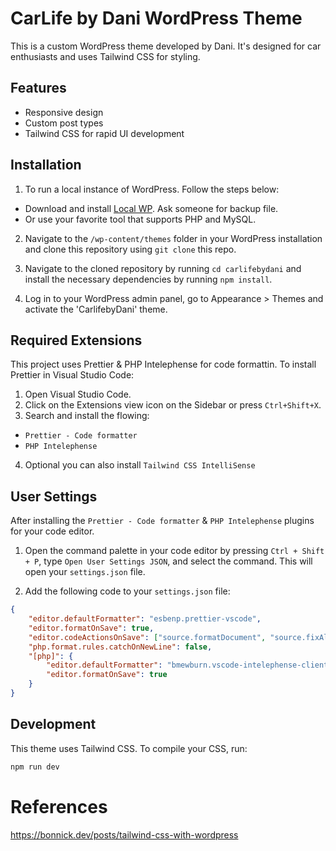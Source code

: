 # CarLife by Dani WordPress Theme

This is a custom WordPress theme developed by Dani. It's designed for car enthusiasts and uses Tailwind CSS for styling.

## Features

-   Responsive design
-   Custom post types
-   Tailwind CSS for rapid UI development

## Installation

1. To run a local instance of WordPress. Follow the steps below:

-   Download and install [Local WP](https://localwp.com/). Ask someone for backup file.
-   Or use your favorite tool that supports PHP and MySQL.

2. Navigate to the `/wp-content/themes` folder in your WordPress installation and clone this repository using `git clone` this repo.

3. Navigate to the cloned repository by running `cd carlifebydani` and install the necessary dependencies by running `npm install`.

4. Log in to your WordPress admin panel, go to Appearance > Themes and activate the 'CarlifebyDani' theme.

## Required Extensions

This project uses Prettier & PHP Intelephense for code formattin. To install Prettier in Visual Studio Code:

1. Open Visual Studio Code.
2. Click on the Extensions view icon on the Sidebar or press `Ctrl+Shift+X`.
3. Search and install the flowing:

-   `Prettier - Code formatter`
-   `PHP Intelephense`

4. Optional you can also install `Tailwind CSS IntelliSense`
## User Settings

After installing the `Prettier - Code formatter` & `PHP Intelephense` plugins for your code editor.

1. Open the command palette in your code editor by pressing `Ctrl + Shift + P`, type `Open User Settings JSON`, and select the command. This will open your `settings.json` file.

2. Add the following code to your `settings.json` file:

```json
{
    "editor.defaultFormatter": "esbenp.prettier-vscode",
    "editor.formatOnSave": true,
    "editor.codeActionsOnSave": ["source.formatDocument", "source.fixAll.eslint"],
    "php.format.rules.catchOnNewLine": false,
    "[php]": {
        "editor.defaultFormatter": "bmewburn.vscode-intelephense-client",
        "editor.formatOnSave": true
    }
}
```

## Development

This theme uses Tailwind CSS. To compile your CSS, run:

```bash
npm run dev
```

# References

https://bonnick.dev/posts/tailwind-css-with-wordpress
